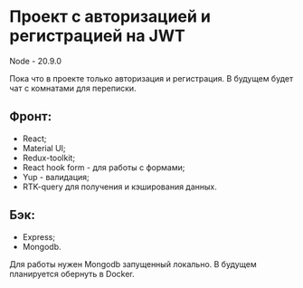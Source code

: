 # Проект с авторизацией и регистрацией на JWT

Node - 20.9.0

Пока что в проекте только авторизация и регистрация. В будущем будет чат с комнатами для переписки.

## Фронт:
* React;
* Material UI;
* Redux-toolkit;
* React hook form - для работы с формами;
* Yup - валидация;
* RTK-query для получения и кэширования данных.

## Бэк:
* Express;
* Mongodb.

Для работы нужен Mongodb запущенный локально.
В будущем планируется обернуть в Docker.